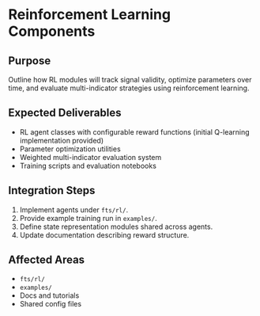 # Reinforcement Learning Components

## Purpose
Outline how RL modules will track signal validity, optimize parameters over time, and evaluate multi-indicator strategies using reinforcement learning.

## Expected Deliverables
- RL agent classes with configurable reward functions (initial Q-learning implementation provided)
- Parameter optimization utilities
- Weighted multi-indicator evaluation system
- Training scripts and evaluation notebooks

## Integration Steps
1. Implement agents under `fts/rl/`.
2. Provide example training run in `examples/`.
3. Define state representation modules shared across agents.
4. Update documentation describing reward structure.

## Affected Areas
- `fts/rl/`
- `examples/`
- Docs and tutorials
- Shared config files
